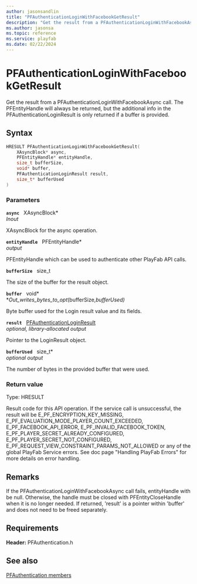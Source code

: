```yaml
---
author: jasonsandlin
title: "PFAuthenticationLoginWithFacebookGetResult"
description: "Get the result from a PFAuthenticationLoginWithFacebookAsync call. The PFEntityHandle will always be returned, but the additional info in the PFAuthenticationLoginResult is only returned if a buffer is provided."
ms.author: jasonsa
ms.topic: reference
ms.service: playfab
ms.date: 02/22/2024
---
```


# PFAuthenticationLoginWithFacebookGetResult  

Get the result from a PFAuthenticationLoginWithFacebookAsync call. The PFEntityHandle will always be returned, but the additional info in the PFAuthenticationLoginResult is only returned if a buffer is provided.  

## Syntax  
  
```cpp
HRESULT PFAuthenticationLoginWithFacebookGetResult(  
    XAsyncBlock* async,  
    PFEntityHandle* entityHandle,  
    size_t bufferSize,  
    void* buffer,  
    PFAuthenticationLoginResult result,  
    size_t* bufferUsed  
)  
```  
  
### Parameters  
  
**`async`** &nbsp; XAsyncBlock*  
*_Inout_*  
  
XAsyncBlock for the async operation.  
  
**`entityHandle`** &nbsp; PFEntityHandle*  
*output*  
  
PFEntityHandle which can be used to authenticate other PlayFab API calls.  
  
**`bufferSize`** &nbsp; size_t  
  
The size of the buffer for the result object.  
  
**`buffer`** &nbsp; void*  
*_Out_writes_bytes_to_opt_(bufferSize,*bufferUsed)*  
  
Byte buffer used for the Login result value and its fields.  
  
**`result`** &nbsp; [PFAuthenticationLoginResult](../../pfauthenticationtypes/structs/pfauthenticationloginresult.md)  
*optional, library-allocated output*  
  
Pointer to the LoginResult object.  
  
**`bufferUsed`** &nbsp; size_t*  
*optional output*  
  
The number of bytes in the provided buffer that were used.  
  
  
### Return value
Type: HRESULT
  
Result code for this API operation. If the service call is unsuccessful, the result will be E_PF_ENCRYPTION_KEY_MISSING, E_PF_EVALUATION_MODE_PLAYER_COUNT_EXCEEDED, E_PF_FACEBOOK_API_ERROR, E_PF_INVALID_FACEBOOK_TOKEN, E_PF_PLAYER_SECRET_ALREADY_CONFIGURED, E_PF_PLAYER_SECRET_NOT_CONFIGURED, E_PF_REQUEST_VIEW_CONSTRAINT_PARAMS_NOT_ALLOWED or any of the global PlayFab Service errors. See doc page "Handling PlayFab Errors" for more details on error handling.
  
## Remarks  
  
If the PFAuthenticationLoginWithFacebookAsync call fails, entityHandle with be null. Otherwise, the handle must be closed with PFEntityCloseHandle when it is no longer needed. If returned, 'result' is a pointer within 'buffer' and does not need to be freed separately.
  
## Requirements  
  
**Header:** PFAuthentication.h
  
## See also  
[PFAuthentication members](../pfauthentication_members.md)  

  
  
